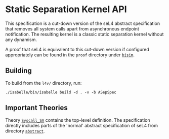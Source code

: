 Static Separation Kernel API
============================

This specification is a cut-down version of the seL4 abstract specification
that removes all system calls apart from asynchronous endpoint notification.
The resulting kernel is a classic static separation kernel without any
dynamism.

A proof that seL4 is equivalent to this cut-down version if configured
appropriately can be found in the `proof` directory under
[`bisim`](../../proof/bisim/).


Building
--------

To build from the `l4v/` directory, run:

    ./isabelle/bin/isabelle build -d . -v -b ASepSpec

Important Theories
------------------

Theory [`Syscall_SA`](Syscall_SA.thy) contains the top-level definition. The
specification directly includes parts of the 'normal' abstract specification
of seL4 from directory [`abstract`](../abstract/).
